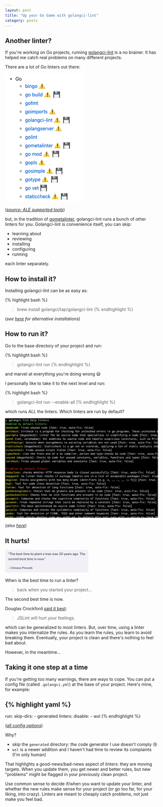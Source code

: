 ```yaml
---
layout: post
title: "Up your Go Game with golangci-lint"
category: posts
---
```


## Another linter?

If you're working on Go projects, running
[golangci-lint](https://github.com/golangci/golangci-lint) is a no brainer. It
has helped me catch real problems on many different projects.

There are a lot of Go linters out there:

![Go linters supported by ALE](/assets/golangci-lint/other-linters.png)

(_[source: ALE supported tools](https://github.com/dense-analysis/ale/blob/master/supported-tools.md)_)

but, in the tradition of
[gometalinter](https://github.com/alecthomas/gometalinter), golangci-lint runs
a bunch of other linters for you. Golangci-lint is convenience itself, you can skip:

- learning about
- reviewing
- installing
- configuring
- running

each linter separately.

## How to install it?

Installing golangci-lint can be as easy as:

{% highlight bash %}
> brew install golangci/tap/golangci-lint
{% endhighlight %}

(_see [here](https://github.com/golangci/golangci-lint#install) for alternative installations_)

## How to run it?

Go to the base directory of your project and run:

{% highlight bash %}
> golangci-lint run
{% endhighlight %}

and marvel at everything you're doing wrong 😃

I personally like to take it to the next level and run:

{% highlight bash %}
> golangci-lint run --enable-all
{% endhighlight %}

which runs _ALL_ the linters. Which linters are run by default?

![Golangci-lint default linters](/assets/golangci-lint/default-linters.png)

(_also [here](https://github.com/golangci/golangci-lint#enabled-by-default-linters)_)

## It hurts!

<img class="img-right" style="width: 275px" src="/assets/golangci-lint/chinese-proverb.png" alt="The best time to plant a tree..."/>

When is the best time to run a linter?

> back when you started your project...

The second best time is now.

Douglas Crockford [said it best](http://www.jslint.com/help.html#warning):

> JSLint will hurt your feelings.

which can be generalized to most linters. But, over time, using a linter makes
you internalize the rules. As you learn the rules, you learn to avoid breaking
them. Eventually, your project is clean and there's nothing to feel bad about.

However, in the meantime...

## Taking it one step at a time

If you're getting too many warnings, there are ways to cope. You can put a
config file (called `.golangci.yml`) at the base of your project. Here's mine,
for example:

{% highlight yaml %}
---
run:
  skip-dirs:
    - generated
linters:
  disable:
    - wsl
{% endhighlight %}

(_[all config options](https://github.com/golangci/golangci-lint#config-file)_)

Why?

- skip the `generated` directory: the code generator I use doesn't comply 😢
- `wsl` is a newer addition and I haven't had time to review its complaints (I'm only human)

That highlights a good-news/bad-news aspect of linters: they are moving
targets. When you update them, you get newer and better rules, but new "problems" might
be flagged in your previously clean project.

Use common sense to decide if/when you want to update your linter, and whether
the new rules make sense for your project (or go too far, for your liking, into crazy).
Linters are meant to cheaply catch problems, not just make you feel bad.

